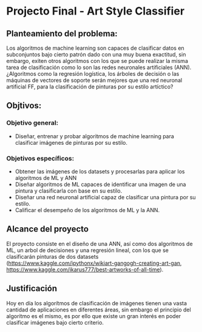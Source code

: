 # Projecto Final - Art Style Classifier

## Planteamiento del problema:

Los algoritmos de machine learning son capaces de clasificar datos en subconjuntos bajo cierto patrón dado con una muy buena exactitud, sin embargo, exiten otros algoritmos con los que se puede realizar la misma tarea de clasificación como lo son las redes neuronales artificiales (ANN). ¿Algoritmos como la regresión logística, los árboles de decisión o las máquinas de vectores de soporte serán mejores que una red neuronal artificial FF, para la clasificación de pinturas por su estilo artíctico?

## Objtivos: 
### Objetivo general:
* Diseñar, entrenar y probar algoritmos de machine learning para clasificar imágenes de pinturas por su estilo.
### Objetivos específicos:
* Obtener las imágenes de los datasets y procesarlas para aplicar los algoritmos de ML y ANN 
* Diseñar algoritmos de ML capaces de identificar una imagen de una pintura y clasificarla con base en su estilo.
* Diseñar una red neuronal artificial capaz de clasificar una pintura por su estilo.
* Calificar el desempeño de los algoritmos de ML y la ANN.

## Alcance del proyecto

El proyecto consiste en el diseño de una ANN, así como dos algoritmos de ML, un arbol de decisiones y una regresión lineal, con los que se clasificarán pinturas de dos datasets (https://www.kaggle.com/ipythonx/wikiart-gangogh-creating-art-gan, https://www.kaggle.com/ikarus777/best-artworks-of-all-time).

## Justificación

Hoy en día los algorítmos de clasificación de imágenes tienen una vasta cantidad de aplicaciones en diferentes áreas, sin embargo el principio del algoritmo es el mismo, es por ello que existe un gran interés en poder clasificar imágenes bajo cierto criterio.
